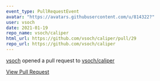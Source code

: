 ```yaml
---
event_type: PullRequestEvent
avatar: "https://avatars.githubusercontent.com/u/814322?"
user: vsoch
date: 2021-01-19
repo_name: vsoch/caliper
html_url: https://github.com/vsoch/caliper/pull/29
repo_url: https://github.com/vsoch/caliper
---
```


<a href='https://github.com/vsoch' target='_blank'>vsoch</a> opened a pull request to <a href='https://github.com/vsoch/caliper' target='_blank'>vsoch/caliper</a>

<a href='https://github.com/vsoch/caliper/pull/29' target='_blank'>View Pull Request</a>